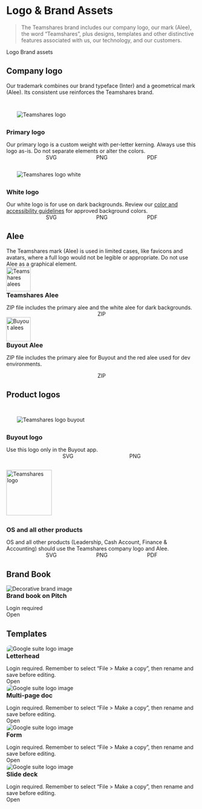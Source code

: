 # Logo & Brand Assets

> The Teamshares brand includes our company logo, our mark (Alee), the word “Teamshares”, plus designs, templates and other distinctive features associated with us, our technology, and our customers.

<sl-tab-group>
  <sl-tab slot="nav" panel="logo">Logo</sl-tab>
  <sl-tab slot="nav" panel="brand-assets">Brand assets</sl-tab>

  <sl-tab-panel name="logo">
  <div class="panel-content">
  <h2>Company logo</h2>
  <p>Our trademark combines our brand typeface (Inter) and a geometrical mark (Alee). Its consistent use reinforces the Teamshares brand.</p>
  <div class="grid-cards-2-col">
  <sl-card class="card-basic">
    <img
    slot="header"
    src="/teamshares/logos/teamshares_logo.svg"
    alt="Teamshares logo"
    style="padding: 2em;"
    />
    <h3 style="margin: 0;">Primary logo</h3>
    <p style="margin-bottom: 0;">Our primary logo is a custom weight with per-letter kerning. Always use this logo as-is. Do not separate elements or alter the colors.</p>
    <div slot="footer" style="margin: 0; display: flex; justify-content: space-evenly;">
      <sl-button
        variant="text"
        href="/teamshares/logos/teamshares_logo.svg"
        download="teamshares_logo.svg">
        <sl-icon slot="prefix" name="arrow-down-tray"></sl-icon>
       SVG
      </sl-button>
      <sl-button
        variant="text"
        href="/teamshares/logos/teamshares_logo.png"
        download="teamshares_logo.png">
        <sl-icon slot="prefix" name="arrow-down-tray"></sl-icon>
         PNG
      </sl-button>
      <sl-button
        variant="text"
        href="/teamshares/logos/teamshares_logo.pdf"
        download="teamshares_logo.pdf">
        <sl-icon slot="prefix" name="arrow-down-tray"></sl-icon>
         PDF
      </sl-button>
    </div>
  </sl-card>
  <sl-card class="dark-header card-basic">
    <img
    slot="header"
    src="/teamshares/logos/teamshares_logo_white.svg"
    alt="Teamshares logo white"
    style="padding: 2em;"
    />
    <h3 style="margin: 0;">White logo</h3>
    <p style="margin-bottom: 0;">Our white logo is for use on dark backgrounds. Review our <a href="#/tokens/ts-colors">color and accessibility guidelines</a> for approved background colors.</p>
    <div slot="footer" style="margin: 0; display: flex; justify-content: space-evenly;">
      <sl-button
        variant="text"
        href="/teamshares/logos/teamshares_logo_white.svg"
        download="teamshares_logo_white.svg">
        <sl-icon slot="prefix" name="arrow-down-tray"></sl-icon>
         SVG
      </sl-button>
      <sl-button
        variant="text"
        href="/teamshares/logos/teamshares_logo_white.png"
        download="teamshares_logo_white.png">
        <sl-icon slot="prefix" name="arrow-down-tray"></sl-icon>
         PNG
      </sl-button>
      <sl-button
        variant="text"
        href="/teamshares/logos/teamshares_logo_white.pdf"
        download="teamshares_logo_white.pdf">
        <sl-icon slot="prefix" name="arrow-down-tray"></sl-icon>
         PDF
      </sl-button>
    </div>
  </sl-card>
  </div>
  <sl-divider style="--spacing: 3rem;"></sl-divider>
  <h2>Alee</h2>
  <p style="margin-bottom: 0;">The Teamshares mark (Alee) is used in limited cases, like favicons and avatars, where a full logo would not be legible or appropriate. Do not use Alee as a graphical element.</p>

  <div class="grid-cards-2-col">
  <sl-card class="card-basic gray-header">
    <img
    slot="header"
    src="/teamshares/logos/teamshares_alees.png"
    alt="Teamshares alees"
    style="height: 4rem; width: auto;"
    />
    <h3 style="margin: 0;">Teamshares Alee</h3>
    <p style="margin-bottom: 0;">ZIP file includes the primary alee and the white alee for dark backgrounds.</p>
    <div slot="footer" style="margin: 0; display: flex; justify-content: space-evenly;">
      <sl-button
        variant="text"
        href="/teamshares/logos/alee_files_teamshares.zip"
        download="alee_files_teamshares.zip">
        <sl-icon slot="prefix" name="arrow-down-tray"></sl-icon>
       ZIP
      </sl-button>
    </div>
  </sl-card>
  <sl-card class="card-basic gray-header">
    <img
    slot="header"
    src="/teamshares/logos/buyout_alees.png"
    alt="Buyout alees"
    style="height: 4rem; width: auto;"
    />
    <h3 style="margin: 0;">Buyout Alee</h3>
    <p>ZIP file includes the primary alee for Buyout and the red alee used for dev environments.</p>
    <div slot="footer" style="margin: 0; display: flex; justify-content: space-evenly;">
      <sl-button
        variant="text"
        href="/teamshares/logos/alee_files_buyout.zip"
        download="alee_files_buyout.zip">
        <sl-icon slot="prefix" name="arrow-down-tray"></sl-icon>
       ZIP
      </sl-button>
    </div>
  </sl-card>
  </div>

<sl-divider style="--spacing: 3rem;"></sl-divider>

  <h2>Product logos</h2>

  <div class="grid-cards-2-col">
  <sl-card class="card-basic">
    <img
    slot="header"
    src="/teamshares/logos/teamshares_logo_buyout.svg"
    alt="Teamshares logo buyout"
    style="padding: 2em;"
    />
    <h3 style="margin: 0;">Buyout logo</h3>
    <p style="margin-bottom: 0;">Use this logo only in the Buyout app.</p>
    <div slot="footer" style="margin: 0; display: flex; justify-content: space-evenly;">
      <sl-button
        variant="text"
        href="/teamshares/logos/teamshares_logo_buyout.svg"
        download="teamshares_logo_buyout.svg">
        <sl-icon slot="prefix" name="arrow-down-tray"></sl-icon>
       SVG
      </sl-button>
      <sl-button
        variant="text"
        href="/teamshares/logos/teamshares_logo_buyout.png"
        download="teamshares_logo_buyout.png">
        <sl-icon slot="prefix" name="arrow-down-tray"></sl-icon>
         PNG
      </sl-button>
    </div>
  </sl-card>
  <sl-card class="card-basic">
    <img
    slot="header"
    src="/teamshares/logos/teamshares_logo.svg"
    alt="Teamshares logo"
    style="padding: 2em 0; width: 120px; height: auto;"
    />
    <h3 style="margin: 0;">OS and all other products</h3>
    <p style="margin-bottom: 0;">OS and all other products (Leadership, Cash Account, Finance & Accounting) should use the Teamshares company logo and Alee.</p>
    <div slot="footer" style="margin: 0; display: flex; justify-content: space-evenly;">
      <sl-button
        variant="text"
        href="/teamshares/logos/teamshares_logo.svg"
        download="teamshares_logo.svg">
        <sl-icon slot="prefix" name="arrow-down-tray"></sl-icon>
         SVG
      </sl-button>
      <sl-button
        variant="text"
        href="/teamshares/logos/teamshares_logo.png"
        download="teamshares_logo.png">
        <sl-icon slot="prefix" name="arrow-down-tray"></sl-icon>
         PNG
      </sl-button>
      <sl-button
        variant="text"
        href="/teamshares/logos/teamshares_logo.pdf"
        download="teamshares_logo.pdf">
        <sl-icon slot="prefix" name="arrow-down-tray"></sl-icon>
         PDF
      </sl-button>
    </div>
  </sl-card>
  </div>
  </div>
  </sl-tab-panel>

  <sl-tab-panel name="brand-assets">
  <div class="panel-content">
  <h2>Brand Book</h2>
  <div class="grid-cards-3-col">
  <sl-card class="small-footer">
    <img
    slot="image"
    src="/teamshares/images/brand-book.svg"
    alt="Decorative brand image"
    />
   <h3 style="margin: 0; display: flex; align-items: flex-start;">Brand book on Pitch<sl-icon name="lock-closed" style="margin-left: .5em; color: #2e333c;"></sl-icon></h3>
     <p class="ts-body-2 ts-text-subdued" style="margin-bottom: 0;">Login required</p>
    <div slot="footer" style="margin: 0; padding: 0;">
      <sl-button
        variant="text"
        href="https://app.pitch.com/app/presentation/1abf8c85-db06-4d4b-a4c5-71f0fb935ab1/e4229594-37e8-442e-baa1-bc8a8e5f598b"
        target="_blank">
         Open
         <sl-icon slot="suffix" name="arrow-top-right-on-square"></sl-icon>
      </sl-button>
    </div>
  </sl-card>
  </div>
  <sl-divider style="--spacing: 3rem;"></sl-divider>
   <h2>Templates</h2>
   <div class="grid-cards-3-col">
   <sl-card class="small-footer">
     <img
     slot="image"
     src="/teamshares/images/g-suite-links.svg"
     alt="Google suite logo image"
     style="margin: 1px; border-radius: 8px 8px 0 0;"
     />
     <h3 style="margin: 0; display: flex; align-items: flex-start;">Letterhead<sl-icon name="lock-closed" style="margin-left: .5em; color: #2e333c;"></sl-icon></h3>
     <p class="ts-body-2 ts-text-subdued" style="margin-bottom: 0;">Login required. Remember to select “File > Make a copy”, then rename and save before editing.</p>
     <div slot="footer" style="margin: 0; padding: 0;">
       <sl-button
         variant="text"
         href="https://docs.google.com/document/d/1_lFHimrmLsM65YQpDNZFM7nr3l5WVnkK43kemEWi4RI/edit?usp=sharing"
         target="_blank">
          Open
          <sl-icon slot="suffix" name="arrow-top-right-on-square"></sl-icon>
       </sl-button>
     </div>
   </sl-card>
   <sl-card class="small-footer">
     <img
     slot="image"
     src="/teamshares/images/g-suite-links.svg"
     alt="Google suite logo image"
     style="margin: 1px; border-radius: 8px 8px 0 0;"
     />
     <h3 style="margin: 0; display: flex; align-items: flex-start;">Multi-page doc<sl-icon name="lock-closed" style="margin-left: .5em; color: #2e333c;"></sl-icon></h3>
     <p class="ts-body-2 ts-text-subdued" style="margin-bottom: 0;">Login required. Remember to select “File > Make a copy”, then rename and save before editing.</p>
     <div slot="footer" style="margin: 0; padding: 0;">
       <sl-button
         variant="text"
         href="https://docs.google.com/document/d/1ZRqsviVkhboB1SLjNp2vuS7gRvm6aD0s3ptCaLMpKoY/edit?usp=sharing"
         target="_blank">
          Open
          <sl-icon slot="suffix" name="arrow-top-right-on-square"></sl-icon>
       </sl-button>
     </div>
   </sl-card>
   <sl-card class="small-footer">
     <img
     slot="image"
     src="/teamshares/images/g-suite-links.svg"
     alt="Google suite logo image"
     style="margin: 1px; border-radius: 8px 8px 0 0;"
     />
     <h3 style="margin: 0; display: flex; align-items: flex-start;">Form<sl-icon name="lock-closed" style="margin-left: .5em; color: #2e333c;"></sl-icon></h3>
     <p class="ts-body-2 ts-text-subdued" style="margin-bottom: 0;">Login required. Remember to select “File > Make a copy”, then rename and save before editing.</p>
     <div slot="footer" style="margin: 0; padding: 0;">
       <sl-button
         variant="text"
         href="https://docs.google.com/document/d/1tLMnBCVfHF_jDwUORPMSe8GBQIhjB3ENbU7i2Lt8OJg/edit?usp=sharing"
         target="_blank">
          Open
          <sl-icon slot="suffix" name="arrow-top-right-on-square"></sl-icon>
       </sl-button>
     </div>
   </sl-card>
   <sl-card class="small-footer">
     <img
     slot="image"
     src="/teamshares/images/g-suite-links.svg"
     alt="Google suite logo image"
     style="margin: 1px; border-radius: 8px 8px 0 0;"
     />
     <h3 style="margin: 0; display: flex; align-items: flex-start;">Slide deck<sl-icon name="lock-closed" style="margin-left: .5em; color: #2e333c;"></sl-icon></h3>
     <p class="ts-body-2 ts-text-subdued" style="margin-bottom: 0;">Login required. Remember to select “File > Make a copy”, then rename and save before editing.</p>
     <div slot="footer" style="margin: 0; padding: 0;">
       <sl-button
         variant="text"
         href="https://docs.google.com/presentation/d/1YW2q08crd8z2BegDh3-OQNkpvminRT_TCMsMRRJCXP4/edit?usp=sharing"
         target="_blank">
          Open
          <sl-icon slot="suffix" name="arrow-top-right-on-square"></sl-icon>
       </sl-button>
     </div>
   </sl-card>
   </div>
   </div>
  </sl-tab-panel>
</sl-tab-group>
